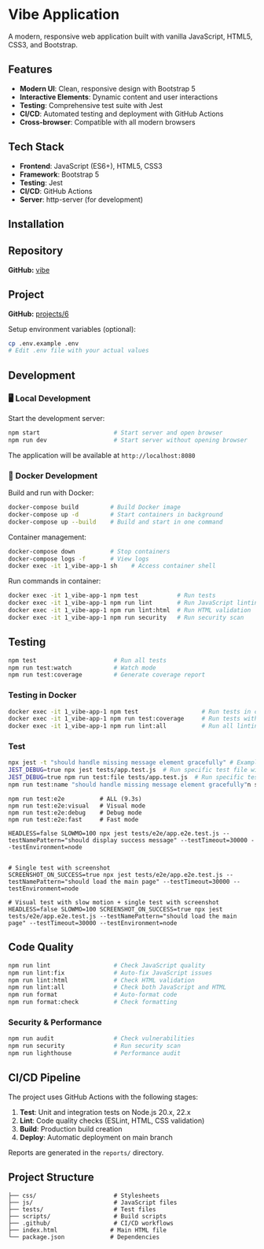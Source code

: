 # Vibe Application

A modern, responsive web application built with vanilla JavaScript, HTML5, CSS3, and Bootstrap.

## Features

- **Modern UI**: Clean, responsive design with Bootstrap 5
- **Interactive Elements**: Dynamic content and user interactions
- **Testing**: Comprehensive test suite with Jest
- **CI/CD**: Automated testing and deployment with GitHub Actions
- **Cross-browser**: Compatible with all modern browsers

## Tech Stack

- **Frontend**: JavaScript (ES6+), HTML5, CSS3
- **Framework**: Bootstrap 5
- **Testing**: Jest
- **CI/CD**: GitHub Actions
- **Server**: http-server (for development)

## Installation

## Repository

**GitHub:** [vibe](vibe)

## Project

**GitHub:** [projects/6](projects/6)

Setup environment variables (optional):

```bash
cp .env.example .env
# Edit .env file with your actual values
```

## Development

### 🖥️ Local Development

Start the development server:

```bash
npm start                     # Start server and open browser
npm run dev                   # Start server without opening browser
```

The application will be available at `http://localhost:8080`

### 🐳 Docker Development

Build and run with Docker:

```bash
docker-compose build         # Build Docker image
docker-compose up -d         # Start containers in background
docker-compose up --build    # Build and start in one command
```

Container management:

```bash
docker-compose down          # Stop containers
docker-compose logs -f       # View logs
docker exec -it 1_vibe-app-1 sh    # Access container shell
```

Run commands in container:

```bash
docker exec -it 1_vibe-app-1 npm test           # Run tests
docker exec -it 1_vibe-app-1 npm run lint       # Run JavaScript linting
docker exec -it 1_vibe-app-1 npm run lint:html  # Run HTML validation
docker exec -it 1_vibe-app-1 npm run security   # Run security scan
```

## Testing

```bash
npm test                      # Run all tests
npm run test:watch            # Watch mode
npm run test:coverage         # Generate coverage report
```

### Testing in Docker

```bash
docker exec -it 1_vibe-app-1 npm test                  # Run tests in container
docker exec -it 1_vibe-app-1 npm run test:coverage     # Run tests with coverage
docker exec -it 1_vibe-app-1 npm run lint:all          # Run all linting (JS + HTML)
```

### Test

```bash
npx jest -t "should handle missing message element gracefully" # Example test with debug
JEST_DEBUG=true npx jest tests/app.test.js  # Run specific test file with debug
JEST_DEBUG=true npm run test:file tests/app.test.js  # Run specific test file
npm run test:name "should handle missing message element gracefully"n specific test by name
```

```E2E
npm run test:e2e          # ALL (9.3s)
npm run test:e2e:visual   # Visual mode
npm run test:e2e:debug    # Debug mode
npm run test:e2e:fast     # Fast mode

HEADLESS=false SLOWMO=100 npx jest tests/e2e/app.e2e.test.js --testNamePattern="should display success message" --testTimeout=30000 --testEnvironment=node


# Single test with screenshot
SCREENSHOT_ON_SUCCESS=true npx jest tests/e2e/app.e2e.test.js --testNamePattern="should load the main page" --testTimeout=30000 --testEnvironment=node

# Visual test with slow motion + single test with screenshot
HEADLESS=false SLOWMO=100 SCREENSHOT_ON_SUCCESS=true npx jest tests/e2e/app.e2e.test.js --testNamePattern="should load the main page" --testTimeout=30000 --testEnvironment=node
```

## Code Quality

```bash
npm run lint                  # Check JavaScript quality
npm run lint:fix              # Auto-fix JavaScript issues
npm run lint:html             # Check HTML validation
npm run lint:all              # Check both JavaScript and HTML
npm run format                # Auto-format code
npm run format:check          # Check formatting
```

### Security & Performance

```bash
npm run audit                 # Check vulnerabilities
npm run security              # Run security scan
npm run lighthouse            # Performance audit
```

## CI/CD Pipeline

The project uses GitHub Actions with the following stages:

1. **Test**: Unit and integration tests on Node.js 20.x, 22.x
2. **Lint**: Code quality checks (ESLint, HTML, CSS validation)
3. **Build**: Production build creation
4. **Deploy**: Automatic deployment on main branch

Reports are generated in the `reports/` directory.

## Project Structure

```
├── css/                      # Stylesheets
├── js/                       # JavaScript files
├── tests/                    # Test files
├── scripts/                  # Build scripts
├── .github/                  # CI/CD workflows
├── index.html               # Main HTML file
└── package.json             # Dependencies
```
